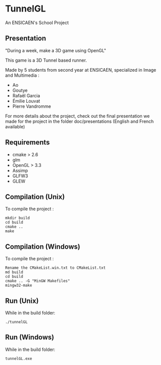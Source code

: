 TunnelGL
========

An ENSICAEN's School Project

Presentation
------------

"During a week, make a 3D game using OpenGL"

This game is a 3D Tunnel based runner.

Made by 5 students from second year at ENSICAEN, specialized in Image and Multimedia :
- Ao
- Goutye
- Rafaël Garcia
- Émilie Louvat
- Pierre Vandromme

For more details about the project, check out the final presentation we made for the project
in the folder doc/presentations (English and French available)

Requirements
------------

- cmake > 2.6
- glm
- OpenGL > 3.3
- Assimp
- GLFW3
- GLEW

Compilation (Unix)
-----------

To compile the project :

	mkdir build
	cd build
	cmake ..
	make

Compilation (Windows)
-----------

To compile the project :

	Rename the CMakeList.win.txt to CMakeList.txt
	md build
	cd build
	cmake .. -G "MinGW Makefiles"
	mingw32-make

Run (Unix)
-----------

While in the build folder:

	./tunnelGL

Run (Windows)
-----------

While in the build folder:
	
	tunnelGL.exe
